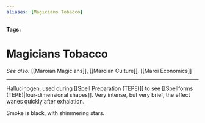 ```yaml
---
aliases: [Magicians Tobacco]
---
```


**Tags:** 
# Magicians Tobacco
*See also:* [[Maroian Magicians]], [[Maroian Culture]], [[Maroi Economics]]
___
Hallucinogen, used during [[Spell Preparation (TEPE)]] to see [[Spellforms (TEPE)|four-dimensional shapes]]. Very intense, but very brief, the effect wanes quickly after exhalation.

Smoke is black, with shimmering stars.